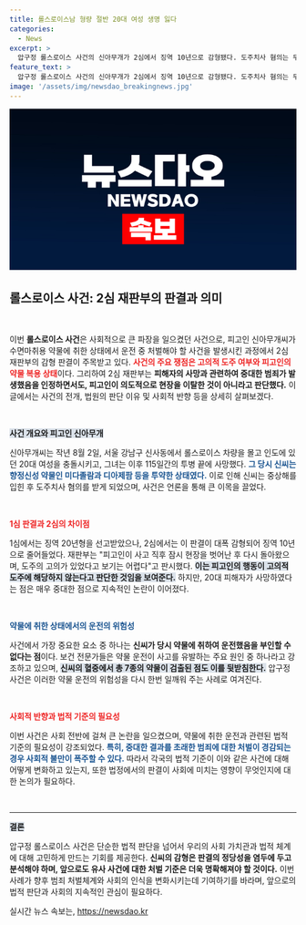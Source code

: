 ```yaml
---
title: 롤스로이스남 형량 절반 20대 여성 생명 잃다
categories:
  - News
excerpt: >
  압구정 롤스로이스 사건의 신아무개가 2심에서 징역 10년으로 감형됐다. 도주치사 혐의는 무죄로 판단되었지만, 약물 운전의 중대성은 감안되었다. 이 사건의 전말과 법원의 결정, 그리고 피해자의 비극적 결말이 궁금하다면 클릭하세요!
feature_text: >
  압구정 롤스로이스 사건의 신아무개가 2심에서 징역 10년으로 감형됐다. 도주치사 혐의는 무죄로 판단되었지만, 약물 운전의 중대성은 감안되었다. 이 사건의 전말과 법원의 결정, 그리고 피해자의 비극적 결말이 궁금하다면 클릭하세요!
image: '/assets/img/newsdao_breakingnews.jpg'
---
```


<p><img src="/assets/img/newsdao_breakingnews.jpg" alt="koreaapp 속보" /></p>

<h2 data-ke-size="size26">롤스로이스 사건: 2심 재판부의 판결과 의미</h2>

<p data-ke-size="size16">&nbsp;</p>

<p>이번 <b>롤스로이스 사건</b>은 사회적으로 큰 파장을 일으켰던 사건으로, 피고인 신아무개씨가 수면마취용 약물에 취한 상태에서 운전 중 처벌해야 할 사건을 발생시킨 과정에서 2심 재판부의 감형 판결이 주목받고 있다. <b><span style="color: #ee2323;">사건의 주요 쟁점은 고의적 도주 여부와 피고인의 약물 복용 상태</span></b>이다. 그리하여 2심 재판부는 <strong>피해자의 사망과 관련하여 중대한 범죄가 발생했음을 인정하면서도, 피고인이 의도적으로 현장을 이탈한 것이 아니라고 판단했다.</strong> 이 글에서는 사건의 전개, 법원의 판단 이유 및 사회적 반향 등을 상세히 살펴보겠다.</p>

<p data-ke-size="size16">&nbsp;</p>

<p><b><span style="background-color: #21538527;">사건 개요와 피고인 신아무개</span></b></p>

<p>신아무개씨는 작년 8월 2일, 서울 강남구 신사동에서 롤스로이스 차량을 몰고 인도에 있던 20대 여성을 충돌시키고, 그녀는 이후 115일간의 투병 끝에 사망했다. <b><span style="color: #1a5490;">그 당시 신씨는 향정신성 약물인 미다졸람과 디아제팜 등을 투약한 상태였다.</span></b> 이로 인해 신씨는 중상해를 입힌 후 도주치사 혐의를 받게 되었으며, 사건은 언론을 통해 큰 이목을 끌었다.</p>

<p data-ke-size="size16">&nbsp;</p>

<p><b><span style="color: #ee2323;">1심 판결과 2심의 차이점</span></b></p>

<p>1심에서는 징역 20년형을 선고받았으나, 2심에서는 이 판결이 대폭 감형되어 징역 10년으로 줄어들었다. 재판부는 "피고인이 사고 직후 잠시 현장을 벗어난 후 다시 돌아왔으며, 도주의 고의가 있었다고 보기는 어렵다"고 판시했다. <b><span style="background-color: #21538527;">이는 피고인의 행동이 고의적 도주에 해당하지 않는다고 판단한 것임을 보여준다.</span></b> 하지만, 20대 피해자가 사망하였다는 점은 매우 중대한 점으로 지속적인 논란이 이어졌다.</p>

<p data-ke-size="size16">&nbsp;</p>

<p><b><span style="color: #1a5490;">약물에 취한 상태에서의 운전의 위험성</span></b></p>

<p>사건에서 가장 중요한 요소 중 하나는 <b>신씨가 당시 약물에 취하여 운전했음을 부인할 수 없다는 점</b>이다. 보건 전문가들은 약물 운전이 사고를 유발하는 주요 원인 중 하나라고 강조하고 있으며, <b><span style="background-color: #21538527;">신씨의 혈중에서 총 7종의 약물이 검출된 점도 이를 뒷받침한다.</span></b> 압구정 사건은 이러한 약물 운전의 위험성을 다시 한번 일깨워 주는 사례로 여겨진다.</p>

<p data-ke-size="size16">&nbsp;</p>

<p><b><span style="color: #ee2323;">사회적 반향과 법적 기준의 필요성</span></b></p>

<p>이번 사건은 사회 전반에 걸쳐 큰 논란을 일으켰으며, 약물에 취한 운전과 관련된 법적 기준의 필요성이 강조되었다. <b><span style="color: #1a5490;">특히, 중대한 결과를 초래한 범죄에 대한 처벌이 경감되는 경우 사회적 불만이 폭주할 수 있다.</span></b> 따라서 각국의 법적 기준이 이와 같은 사건에 대해 어떻게 변화하고 있는지, 또한 법정에서의 판결이 사회에 미치는 영향이 무엇인지에 대한 논의가 필요하다.</p>

<p data-ke-size="size16">&nbsp;</p>

<hr>

<p><b><span style="background-color: #21538527;">결론</span></b></p>

<p>압구정 롤스로이스 사건은 단순한 법적 판단을 넘어서 우리의 사회 가치관과 법적 체계에 대해 고민하게 만드는 기회를 제공한다. <b>신씨의 감형은 판결의 정당성을 염두에 두고 분석해야 하며, 앞으로도 유사 사건에 대한 처벌 기준은 더욱 명확해져야 할 것이다.</b> 이번 사례가 향후 범죄 처벌체계와 사회의 인식을 변화시키는데 기여하기를 바라며, 앞으로의 법적 판단과 사회의 지속적인 관심이 필요하다.</p>
실시간 뉴스 속보는, <a href="https://newsdao.kr" rel="dofollow">https://newsdao.kr</a>


